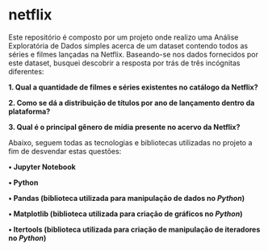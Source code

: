 # netflix

  Este repositório é composto por um projeto onde realizo uma Análise Exploratória de Dados simples acerca de um dataset contendo todos as séries e filmes lançadas na Netflix.
Baseando-se nos dados fornecidos por este dataset, busquei descobrir a resposta por trás de três incógnitas diferentes:

**1. Qual a quantidade de filmes e séries existentes no catálogo da Netflix?**

**2. Como se dá a distribuição de títulos por ano de lançamento dentro da plataforma?**

**3. Qual é o principal gênero de mídia presente no acervo da Netflix?**

  Abaixo, seguem todas as tecnologias e bibliotecas utilizadas no projeto a fim de desvendar estas questões:

**• Jupyter Notebook**

**• Python**

**• Pandas (biblioteca utilizada para manipulação de dados no _Python_)**

**• Matplotlib (biblioteca utilizada para criação de gráficos no _Python_)**

**• Itertools (biblioteca utilizada para criação de manipulação de iteradores no _Python_)**
